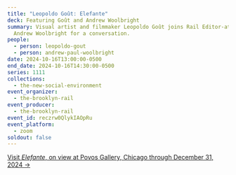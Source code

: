 ```yaml
---
title: "Leopoldo Goût: Elefante"
deck: Featuring Goût and Andrew Woolbright
summary: Visual artist and filmmaker Leopoldo Goût joins Rail Editor-at-Large
  Andrew Woolbright for a conversation.
people:
  - person: leopoldo-gout
  - person: andrew-paul-woolbright
date: 2024-10-16T13:00:00-0500
end_date: 2024-10-16T14:30:00-0500
series: 1111
collections:
  - the-new-social-environment
event_organizer:
  - the-brooklyn-rail
event_producer:
  - the-brooklyn-rail
event_id: reczrw0QlykIAOpRu
event_platform:
  - zoom
soldout: false
---
```

[V﻿isit *Elefante*, on view at Povos Gallery, Chicago through December 31, 2024 →](https://povoschicago.com/exhibitions/)